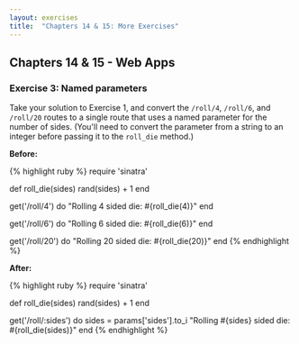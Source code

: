 ```yaml
---
layout: exercises
title:  "Chapters 14 & 15: More Exercises"
---
```


## Chapters 14 & 15 - Web Apps

### Exercise 3: Named parameters

Take your solution to Exercise 1, and convert the `/roll/4`, `/roll/6`, and `/roll/20` routes to a single route that uses a named parameter for the number of sides. (You'll need to convert the parameter from a string to an integer before passing it to the `roll_die` method.)

**Before:**

{% highlight ruby %}
require 'sinatra'

def roll_die(sides)
  rand(sides) + 1
end

get('/roll/4') do
  "Rolling 4 sided die: #{roll_die(4)}"
end

get('/roll/6') do
  "Rolling 6 sided die: #{roll_die(6)}"
end

get('/roll/20') do
  "Rolling 20 sided die: #{roll_die(20)}"
end
{% endhighlight %}

**After:**

{% highlight ruby %}
require 'sinatra'

def roll_die(sides)
  rand(sides) + 1
end

get('/roll/:sides') do
  sides = params['sides'].to_i
  "Rolling #{sides} sided die: #{roll_die(sides)}"
end
{% endhighlight %}

